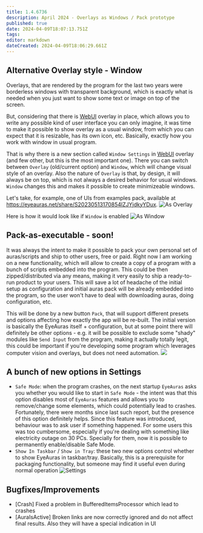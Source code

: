 ```yaml
---
title: 1.4.6736
description: April 2024 - Overlays as Windows / Pack prototype
published: true
date: 2024-04-09T18:07:13.751Z
tags: 
editor: markdown
dateCreated: 2024-04-09T18:06:29.661Z
---
```



## Alternative Overlay style - Window
Overlays, that are rendered by the program for the last two years were borderless windows with transparent background, which is exactly what is needed when you just want to show some text or image on top of the screen.

But, considering that there is [WebUI](https://wiki.eyeauras.net/en/overlays/custom-ui) overlay in place, which allows you to write any possible kind of user interface you can only imagine, it was time to make it possible to show overlay as a usual window, from which you can expect that it is resizable, has its own icon, etc. Basically, exactly how you work with window in usual program.

That is why there is a new section called `Window Settings` in [WebUI](https://wiki.eyeauras.net/en/overlays/custom-ui) overlay (and few other, but this is the most important one). There you can switch between `Overlay` (old/current option) and `Window`, which will change visual style of an overlay. Also the nature of `Overlay` is that, by design, it will always be on top, which is not always a desired behavior for usual windows. `Window` changes this and makes it possible to create minimizeable windows. 

Let's take, for example, one of UIs from examples pack, available at https://eyeauras.net/share/S20230513170854lZJYjdkyYDux.
![As Overlay](https://i.imgur.com/DteZQbw.png)

Here is how it would look like if `Window` is enabled
![As Window](https://i.imgur.com/xoytVmb.png)

## Pack-as-executable - soon! 
It was always the intent to make it possible to pack your own personal set of auras/scripts and ship to other users, free or paid. Right now I am working on a new functionality, which will allow to create a copy of a program with a bunch of scripts embedded into the program. This could be then zipped/distributed via any means, making it very easily to ship a ready-to-run product to your users. This will save a lot of headache of the initial setup as configuration and initial auras pack will be already embedded into the program, so the user won't have to deal with downloading auras, doing configuration, etc. 


This will be done by a new button `Pack`, that will support different presets and options affecting how exactly the app will be re-built. The initial version is basically the EyeAuras itself + configuration, but at some point there will definitely be other options - e.g. it will be possible to exclude some "shady" modules like `Send Input`  from the program, making it actually totally legit, this could be important if you're developing some program which leverages computer vision and overlays, but does not need automation. 
![](https://i.imgur.com/5qvhY2W.png)

## A bunch of new options in Settings
- `Safe Mode`: when the program crashes, on the next startup `EyeAuras` asks you whether you would like to start in `Safe Mode` - the intent was that this option disables most of `EyeAuras` features and allows you to remove/change some elements, which could potentially lead to crashes. Fortunately, there were months since last such report, but the presence of this option definitely helps. Since this feature was introduced, behaviour was to ask user if something happened. For some users this was too cumbersome, especially if you're dealing with something like electricity outage on 30 PCs. Specially for them, now it is possible to permanently enable/disable Safe Mode.
- `Show In Taskbar` / `Show in Tray`: these two new options control whether to show EyeAuras in taskbar/tray. Basically, this is a prerequisite for packaging functionality, but someone may find it useful even during normal operation
![Settings](https://i.imgur.com/KnydQsx.png)

## Bugfixes/Improvements
- [Crash] Fixed a problem in BufferedItemsProcessor which lead to crashes
- [AuraIsActive] Broken links are now correctly ignored and do not affect final results. Also they will have a special indication in UI
